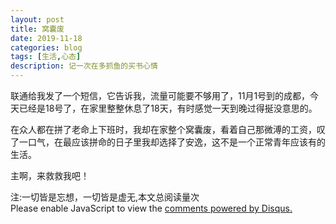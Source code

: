 ```yaml
---
layout: post
title: 窝囊废
date: 2019-11-18
categories: blog
tags: [生活,心态]
description: 记一次在多抓鱼的买书心情
---
```


联通给我发了一个短信，它告诉我，流量可能要不够用了，11月1号到的成都，今天已经是18号了，在家里整整休息了18天，有时感觉一天到晚过得挻没意思的。

在众人都在拼了老命上下班时，我却在家整个窝囊废，看着自己那微溥的工资，叹了一口气，在最应该拼命的日子里我却选择了安逸，这不是一个正常青年应该有的生活。

主啊，来救救我吧！


<span id="busuanzi_container_page_pv">
  注:一切皆是忘想，一切皆是虚无,本文总阅读量<span id="busuanzi_value_page_pv"></span>次
</span>


<script id="dsq-count-scr" src="//huiweishijie.disqus.com/count.js" async></script>

<div id="disqus_thread"></div>
<script>

/**
*  RECOMMENDED CONFIGURATION VARIABLES: EDIT AND UNCOMMENT THE SECTION BELOW TO INSERT DYNAMIC VALUES FROM YOUR PLATFORM OR CMS.
*  LEARN WHY DEFINING THESE VARIABLES IS IMPORTANT: https://disqus.com/admin/universalcode/#configuration-variables*/
/*
var disqus_config = function () {
this.page.url = PAGE_URL;  // Replace PAGE_URL with your page's canonical URL variable
this.page.identifier = PAGE_IDENTIFIER; // Replace PAGE_IDENTIFIER with your page's unique identifier variable
};
*/
(function() { // DON'T EDIT BELOW THIS LINE
var d = document, s = d.createElement('script');
s.src = 'https://huiweishijie.disqus.com/embed.js';
s.setAttribute('data-timestamp', +new Date());
(d.head || d.body).appendChild(s);
})();
</script>
<noscript>Please enable JavaScript to view the <a href="https://disqus.com/?ref_noscript">comments powered by Disqus.</a></noscript>






